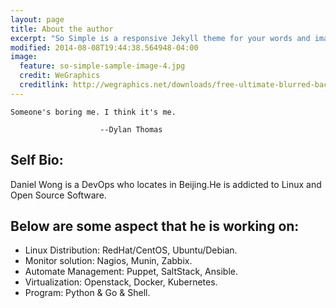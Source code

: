 ```yaml
---
layout: page
title: About the author
excerpt: "So Simple is a responsive Jekyll theme for your words and images."
modified: 2014-08-08T19:44:38.564948-04:00
image:
  feature: so-simple-sample-image-4.jpg
  credit: WeGraphics
  creditlink: http://wegraphics.net/downloads/free-ultimate-blurred-background-pack/
---
```

```
Someone's boring me. I think it's me.

                    --Dylan Thomas
```

## Self Bio:

Daniel Wong is a DevOps who locates in Beijing.He is addicted to Linux and Open Source Software. 

## Below are some aspect that he is working on:

* Linux Distribution: RedHat/CentOS, Ubuntu/Debian.
* Monitor solution: Nagios, Munin, Zabbix. 
* Automate Management: Puppet, SaltStack, Ansible. 
* Virtualization: Openstack, Docker, Kubernetes.
* Program: Python & Go & Shell.

